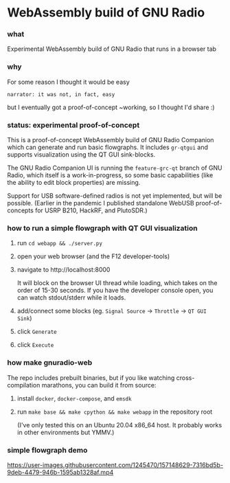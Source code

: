 # WebAssembly build of GNU Radio

### what

Experimental WebAssembly build of GNU Radio that runs in a browser tab

### why

For some reason I thought it would be easy

`narrator: it was not, in fact, easy`

but I eventually got a proof-of-concept ~working, so I thought I'd share :)

### status: experimental proof-of-concept

This is a proof-of-concept WebAssembly build of GNU Radio Companion which can generate and run basic flowgraphs. It includes `gr-qtgui` and supports visualization using the QT GUI sink-blocks.

The GNU Radio Companion UI is running the `feature-grc-qt` branch of GNU Radio, which itself is a work-in-progress, so some basic capabilities (like the ability to edit block properties) are missing.

Support for USB software-defined radios is not yet implemented, but will be possible. (Earlier in the pandemic I published standalone WebUSB proof-of-concepts for USRP B210, HackRF, and PlutoSDR.)

### how to run a simple flowgraph with QT GUI visualization

1. run ```cd webapp && ./server.py```
2. open your web browser (and the F12 developer-tools)
3. navigate to http://localhost:8000

   It will block on the browser UI thread while loading, which takes on the order of 15-30 seconds. If you have the developer console open, you can watch stdout/stderr while it loads.
4. add/connect some blocks (eg. `Signal Source` -> `Throttle` -> `QT GUI Sink`)
5. click `Generate`
6. click `Execute`

### how make gnuradio-web

The repo includes prebuilt binaries, but if you like watching cross-compilation marathons, you can build it from source:

1. install `docker`, `docker-compose`, and `emsdk`

2. run `make base && make cpython && make webapp` in the repository root

   (I've only tested this on an Ubuntu 20.04 x86_64 host. It probably works in other environments but YMMV.)

### simple flowgraph demo

https://user-images.githubusercontent.com/1245470/157148629-7316bd5b-9deb-4479-946b-1595ab1328af.mp4
